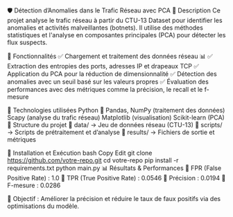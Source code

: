 🛡️ Détection d’Anomalies dans le Trafic Réseau avec PCA
📌 Description
Ce projet analyse le trafic réseau à partir du CTU-13 Dataset pour identifier les anomalies et activités malveillantes (botnets). Il utilise des méthodes statistiques et l'analyse en composantes principales (PCA) pour détecter les flux suspects.

🚀 Fonctionnalités
✅ Chargement et traitement des données réseau 📊
✅ Extraction des entropies des ports, adresses IP et drapeaux TCP
✅ Application du PCA pour la réduction de dimensionnalité
✅ Détection des anomalies avec un seuil basé sur les valeurs propres
✅ Évaluation des performances avec des métriques comme la précision, le recall et le f-mesure

🔧 Technologies utilisées
Python 🐍
Pandas, NumPy (traitement des données)
Scapy (analyse du trafic réseau)
Matplotlib (visualisation)
Scikit-learn (PCA)
📂 Structure du projet
📁 data/ → Jeu de données réseau (CTU-13)
📁 scripts/ → Scripts de prétraitement et d’analyse
📁 results/ → Fichiers de sortie et métriques

🚀 Installation et Exécution
bash
Copy
Edit
git clone https://github.com/votre-repo.git
cd votre-repo
pip install -r requirements.txt
python main.py
📊 Résultats & Performances
🔹 FPR (False Positive Rate) : 1.0
🔹 TPR (True Positive Rate) : 0.0546
🔹 Précision : 0.0194
🔹 F-mesure : 0.0286

🎯 Objectif : Améliorer la précision et réduire le taux de faux positifs via des optimisations du modèle.
